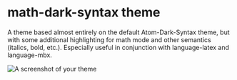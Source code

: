 # math-dark-syntax theme

A theme based almost entirely on the default Atom-Dark-Syntax theme, but with some additional highlighting for math mode and other semantics (italics, bold, etc.).  Especially useful in conjunction with language-latex and language-mbx.

![A screenshot of your theme](https://f.cloud.github.com/assets/69169/2289498/4c3cb0ec-a009-11e3-8dbd-077ee11741e5.gif)
